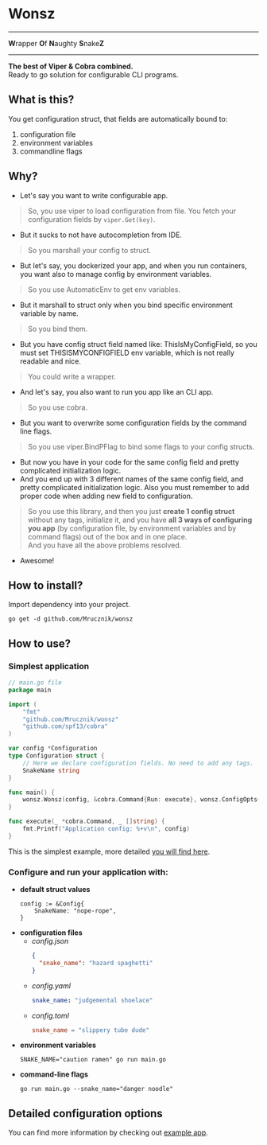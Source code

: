 # Wonsz

---

**W**rapper **O**f **N**aughty **S**nake**Z**

---

**The best of Viper & Cobra combined.**  
Ready to go solution for configurable CLI programs.

## What is this?

You get configuration struct, that fields are automatically bound to:
1. configuration file
2. environment variables
3. commandline flags

## Why?

- Let's say you want to write configurable app.  
> So, you use viper to load configuration from file.
You fetch your configuration fields by `viper.Get(key)`.  
- But it sucks to not have autocompletion from IDE.  
> So you marshall your config to struct.  
- But let's say, you dockerized your app, and when you run containers, you want also to manage config by environment variables.  
> So you use AutomaticEnv to get env variables. 
- But it marshall to struct only when you bind specific environment variable by name.  
> So you bind them. 
- But you have config struct field named like: ThisIsMyConfigField, so you must set THISISMYCONFIGFIELD env variable, which is not really readable and nice.
> You could write a wrapper.
- And let's say, you also want to run you app like an CLI app.  
> So you use cobra.   
- But you want to overwrite some configuration fields by the command line flags.  
> So you use viper.BindPFlag to bind some flags to your config structs.  
- But now you have  in your code for the same config field and pretty complicated initialization logic.
- And you end up with 3 different names of the same config field, and pretty complicated initialization logic. Also you must remember to add proper code when adding new field to configuration.

> So you use this library, and then you just **create 1 config struct** without any tags, initialize it,
> and you have **all 3 ways of configuring you app** (by configuration file, by environment variables and by command flags) out of the box and in one place.  
> And you have all the above problems resolved.
- Awesome!


## How to install?

Import dependency into your project.
```shell
go get -d github.com/Mrucznik/wonsz
```

## How to use?


### Simplest application
```go
// main.go file
package main

import (
	"fmt"
	"github.com/Mrucznik/wonsz"
	"github.com/spf13/cobra"
)

var config *Configuration
type Configuration struct {	
	// Here we declare configuration fields. No need to add any tags.
	SnakeName string
}

func main() {
	wonsz.Wonsz(config, &cobra.Command{Run: execute}, wonsz.ConfigOpts{})
}

func execute(_ *cobra.Command, _ []string) {
    fmt.Printf("Application config: %+v\n", config)
}
```
This is the simplest example, more detailed [you will find here](example/example.go).

### Configure and run your application with:
- **default struct values**
  ```cgo
  config := &Config{
      SnakeName: "nope-rope",
  }
  ```
- **configuration files**
  - *config.json*
    ```json
    {
      "snake_name": "hazard spaghetti" 
    }
    ```
  - *config.yaml*
    ```yaml
    snake_name: "judgemental shoelace"
    ``` 
  - *config.toml*
    ```toml
    snake_name = "slippery tube dude"
    ```
- **environment variables**
  ```shell
  SNAKE_NAME="caution ramen" go run main.go
  ```
- **command-line flags**
  ```shell
  go run main.go --snake_name="danger noodle"
  ``` 

## Detailed configuration options

You can find more information by checking out [example app](example/example.go).